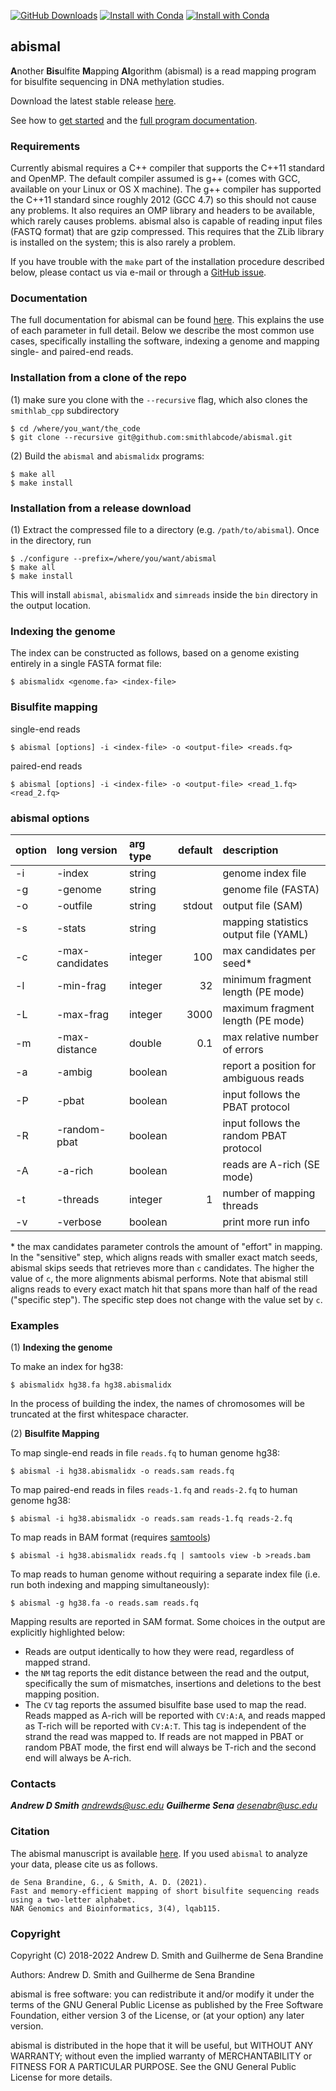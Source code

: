 
[![GitHub Downloads](https://img.shields.io/github/downloads/smithlabcode/abismal/total?style=social)](https://github.com/smithlabcode/abismal/releases/latest)
[![Install with Conda](https://anaconda.org/bioconda/abismal/badges/platforms.svg)](https://anaconda.org/bioconda/abismal)
[![Install with Conda](https://img.shields.io/conda/dn/bioconda/abismal?color=red&label=conda%20downloads&style=flat-square)](https://anaconda.org/bioconda/abismal)

## abismal ##

**A**nother **Bis**ulfite **M**apping **Al**gorithm (abismal) is
a read mapping program for bisulfite sequencing in DNA methylation
studies.

Download the latest stable release
[here](https://github.com/smithlabcode/abismal/releases).

See how to [get started](https://github.com/smithlabcode/abismal/blob/master/docs/MANUAL.md#quick-installation) and the
[full program documentation](https://github.com/smithlabcode/abismal/blob/master/docs/MANUAL.md).

### Requirements ###

Currently abismal requires a C++ compiler that supports the C++11
standard and OpenMP. The default compiler assumed is g++ (comes with
GCC, available on your Linux or OS X machine). The g++ compiler has
supported the C++11 standard since roughly 2012 (GCC 4.7) so this
should not cause any problems. It also requires an OMP library and
headers to be available, which rarely causes problems. abismal also is
capable of reading input files (FASTQ format) that are gzip
compressed.  This requires that the ZLib library is installed on the
system; this is also rarely a problem.

If you have trouble with the `make` part of the installation procedure
described below, please contact us via e-mail or through a [GitHub
issue](https://github.com/smithlabcode/abismal/issues).

### Documentation ###

The full documentation for abismal can be found
[here](https://github.com/smithlabcode/abismal/blob/master/docs/MANUAL.md). This explains
the use of each parameter in full detail. Below we describe the most common use cases,
specifically installing the software, indexing a genome and mapping single- and paired-end
reads.

### Installation from a clone of the repo ###

(1) make sure you clone with the ``--recursive`` flag, which also
clones the `smithlab_cpp` subdirectory

```
$ cd /where/you_want/the_code
$ git clone --recursive git@github.com:smithlabcode/abismal.git
```

(2) Build the `abismal` and `abismalidx` programs:
```
$ make all
$ make install
```

### Installation from a release download

(1) Extract the compressed file to a directory (e.g.
`/path/to/abismal`). Once in the directory, run

```
$ ./configure --prefix=/where/you/want/abismal
$ make all
$ make install
```

This will install `abismal`, `abismalidx` and `simreads`
inside the `bin` directory in the output location.

### Indexing the genome ###

The index can be constructed as follows, based on a genome existing
entirely in a single FASTA format file:
```
$ abismalidx <genome.fa> <index-file>
```

### Bisulfite mapping ###

single-end reads
```
$ abismal [options] -i <index-file> -o <output-file> <reads.fq>
```
paired-end reads
```
$ abismal [options] -i <index-file> -o <output-file> <read_1.fq> <read_2.fq>
```

### abismal options ###

|option|long version     |arg type |default            | description                           |
|:-----|:----------------|:--------|------------------:|:--------------------------------------|
| -i   | -index          | string  |                   | genome index file                     |
| -g   | -genome         | string  |                   | genome file (FASTA)                   |
| -o   | -outfile        | string  | stdout            | output file (SAM)                     |
| -s   | -stats          | string  |                   | mapping statistics output file (YAML) |
| -c   | -max-candidates | integer | 100               | max candidates per seed*              |
| -l   | -min-frag       | integer | 32                | minimum fragment length (PE mode)     |
| -L   | -max-frag       | integer | 3000              | maximum fragment length (PE mode)     |
| -m   | -max-distance   | double  | 0.1               | max relative number of errors         |
| -a   | -ambig          | boolean |                   | report a position for ambiguous reads |
| -P   | -pbat           | boolean |                   | input follows the PBAT protocol       |
| -R   | -random-pbat    | boolean |                   | input follows the random PBAT protocol|
| -A   | -a-rich         | boolean |                   | reads are A-rich (SE mode)            |
| -t   | -threads        | integer | 1                 | number of mapping threads             |
| -v   | -verbose        | boolean |                   | print more run info                   |

\* the max candidates parameter controls the amount of "effort" in mapping. In the "sensitive" step,
which aligns reads with smaller exact match seeds, abismal skips seeds that
retrieves more than `c` candidates. The higher the value of `c`, the more alignments abismal
performs. Note that abismal still aligns reads to every exact match hit that spans more than
half of the read ("specific step"). The specific step does not change with the value set by `c`.

### Examples ###
(1) **Indexing the genome**

To make an index for hg38:
```
$ abismalidx hg38.fa hg38.abismalidx
```
In the process of building the index, the names of chromosomes will be
truncated at the first whitespace character.

(2) **Bisulfite Mapping**

To map single-end reads in file `reads.fq` to human genome hg38:
```
$ abismal -i hg38.abismalidx -o reads.sam reads.fq
```

To map paired-end reads in files `reads-1.fq` and `reads-2.fq` to human genome hg38:
```
$ abismal -i hg38.abismalidx -o reads.sam reads-1.fq reads-2.fq
```

To map reads in BAM format (requires [samtools](https://www.htslib.org))
```
$ abismal -i hg38.abismalidx reads.fq | samtools view -b >reads.bam
```

To map reads to human genome without requiring a separate index file
(i.e. run both indexing and mapping simultaneously):
```
$ abismal -g hg38.fa -o reads.sam reads.fq
```

Mapping results are reported in SAM format. Some choices in the output
are explicitly highlighted below:
 * Reads are output identically to how they were read, regardless of
   mapped strand.
 * the `NM` tag reports the edit distance between the read and the
   output, specifically the sum of mismatches, insertions and
   deletions to the best mapping position.
 * The `CV` tag reports the assumed bisulfite base used to map the
   read. Reads mapped as A-rich will be reported with `CV:A:A`, and
   reads mapped as T-rich will be reported with `CV:A:T`. This tag is
   independent of the strand the read was mapped to. If reads are not
   mapped in PBAT or random PBAT mode, the first end will always be
   T-rich and the second end will always be A-rich.

### Contacts ###

***Andrew D Smith*** *andrewds@usc.edu*
***Guilherme Sena*** *desenabr@usc.edu*

### Citation ###
The abismal manuscript is available
[here](https://doi.org/10.1093/nargab/lqab115).
If you used `abismal` to analyze your data, please cite us as follows.
```
de Sena Brandine, G., & Smith, A. D. (2021).
Fast and memory-efficient mapping of short bisulfite sequencing reads using a two-letter alphabet.
NAR Genomics and Bioinformatics, 3(4), lqab115.
```

### Copyright ###

Copyright (C) 2018-2022 Andrew D. Smith and Guilherme de Sena Brandine

Authors: Andrew D. Smith and Guilherme de Sena Brandine

abismal is free software: you can redistribute it and/or modify it under
the terms of the GNU General Public License as published by the Free
Software Foundation, either version 3 of the License, or (at your
option) any later version.

abismal is distributed in the hope that it will be useful, but WITHOUT
ANY WARRANTY; without even the implied warranty of MERCHANTABILITY or
FITNESS FOR A PARTICULAR PURPOSE.  See the GNU General Public License
for more details.

